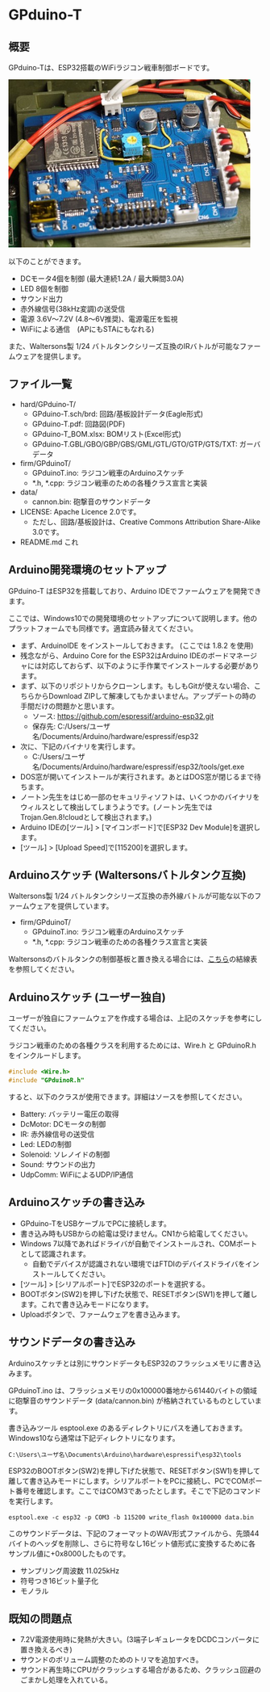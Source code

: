 GPduino-T
=========
## 概要
GPduino-Tは、ESP32搭載のWiFiラジコン戦車制御ボードです。

![写真](photo.jpg)

以下のことができます。

* DCモータ4個を制御 (最大連続1.2A / 最大瞬間3.0A)
* LED 8個を制御
* サウンド出力
* 赤外線信号(38kHz変調)の送受信
* 電源 3.6V～7.2V (4.8～6V推奨)、電源電圧を監視
* WiFiによる通信　(APにもSTAにもなれる)

また、Waltersons製 1/24 バトルタンクシリーズ互換のIRバトルが可能なファームウェアを提供します。

## ファイル一覧

* hard/GPduino-T/
	* GPduino-T.sch/brd: 回路/基板設計データ(Eagle形式)
	* GPduino-T.pdf: 回路図(PDF)
	* GPduino-T_BOM.xlsx: BOMリスト(Excel形式)
	* GPduino-T.GBL/GBO/GBP/GBS/GML/GTL/GTO/GTP/GTS/TXT: ガーバデータ
* firm/GPduinoT/
	* GPduinoT.ino: ラジコン戦車のArduinoスケッチ
	* *.h, *.cpp: ラジコン戦車のための各種クラス宣言と実装 
* data/
	* cannon.bin: 砲撃音のサウンドデータ
* LICENSE: Apache Licence 2.0です。
	* ただし、回路/基板設計は、Creative Commons Attribution Share-Alike 3.0です。
* README.md これ

## Arduino開発環境のセットアップ
GPduino-T はESP32を搭載しており、Arduino IDEでファームウェアを開発できます。

ここでは、Windows10での開発環境のセットアップについて説明します。他のプラットフォームでも同様です。適宜読み替えてください。

* まず、ArduinoIDE をインストールしておきます。 (ここでは 1.8.2 を使用)
* 残念ながら、Arduino Core for the ESP32はArduino IDEのボードマネージャには対応しておらず、以下のように手作業でインストールする必要があります。
* まず、以下のリポジトリからクローンします。もしもGitが使えない場合、こちらからDownload ZIPして解凍してもかまいません。アップデートの時の手間だけの問題かと思います。
	* ソース: https://github.com/espressif/arduino-esp32.git
    * 保存先: C:/Users/ユーザ名/Documents/Arduino/hardware/espressif/esp32
* 次に、下記のバイナリを実行します。
	* C:/Users/ユーザ名/Documents/Arduino/hardware/espressif/esp32/tools/get.exe
* DOS窓が開いてインストールが実行されます。あとはDOS窓が閉じるまで待ちます。
* ノートン先生をはじめ一部のセキュリティソフトは、いくつかのバイナリをウィルスとして検出してしまうようです。(ノートン先生ではTrojan.Gen.8!cloudとして検出されます。)
* Arduino IDEの[ツール] > [マイコンボード]で[ESP32 Dev Module]を選択します。
* [ツール] > [Upload Speed]で[115200]を選択します。

## Arduinoスケッチ (Waltersonsバトルタンク互換)

Waltersons製 1/24 バトルタンクシリーズ互換の赤外線バトルが可能な以下のファームウェアを提供しています。
* firm/GPduinoT/
	* GPduinoT.ino: ラジコン戦車のArduinoスケッチ
	* *.h, *.cpp: ラジコン戦車のための各種クラス宣言と実装

Waltersonsのバトルタンクの制御基板と置き換える場合には、[こちら](http://d.hatena.ne.jp/licheng/20170421/p1)の結線表を参照してください。

## Arduinoスケッチ (ユーザー独自)
ユーザーが独自にファームウェアを作成する場合は、上記のスケッチを参考にしてください。

ラジコン戦車のための各種クラスを利用するためには、Wire.h と GPduinoR.h をインクルードします。
``` c
#include <Wire.h>
#include "GPduinoR.h"
```
すると、以下のクラスが使用できます。詳細はソースを参照してください。

* Battery: バッテリー電圧の取得
* DcMotor: DCモータの制御
* IR: 赤外線信号の送受信
* Led: LEDの制御
* Solenoid: ソレノイドの制御
* Sound: サウンドの出力
* UdpComm: WiFiによるUDP/IP通信

## Arduinoスケッチの書き込み
* GPduino-TをUSBケーブルでPCに接続します。
* 書き込み時もUSBからの給電は受けません。CN1から給電してください。
* Windows 7以降であればドライバが自動でインストールされ、COMポートとして認識されます。
	* 自動でデバイスが認識されない環境ではFTDIのデバイスドライバをインストールしてください。
* [ツール] > [シリアルポート]でESP32のポートを選択する。
* BOOTボタン(SW2)を押し下げた状態で、RESETボタン(SW1)を押して離します。これで書き込みモードになります。
* Uploadボタンで、ファームウェアを書き込みます。

## サウンドデータの書き込み
Arduinoスケッチとは別にサウンドデータもESP32のフラッシュメモリに書き込みます。

GPduinoT.ino は、フラッシュメモリの0x100000番地から61440バイトの領域に砲撃音のサウンドデータ (data/cannon.bin) が格納されているものとしています。

書き込みツール esptool.exe のあるディレクトリにパスを通しておきます。Windows10なら通常は下記ディレクトリになります。
```
C:\Users\ユーザ名\Documents\Arduino\hardware\espressif\esp32\tools
```
ESP32のBOOTボタン(SW2)を押し下げた状態で、RESETボタン(SW1)を押して離して書き込みモードにします。シリアルポートをPCに接続し、PCでCOMポート番号を確認します。ここではCOM3であったとします。そこで下記のコマンドを実行します。

```
esptool.exe -c esp32 -p COM3 -b 115200 write_flash 0x100000 data.bin
```

このサウンドデータは、下記のフォーマットのWAV形式ファイルから、先頭44バイトのヘッダを削除し、さらに符号なし16ビット値形式に変換するために各サンプル値に+0x8000したものです。
* サンプリング周波数 11.025kHz
* 符号つき16ビット量子化
* モノラル

## 既知の問題点

* 7.2V電源使用時に発熱が大きい。(3端子レギュレータをDCDCコンバータに置き換えるべき)
* サウンドのボリューム調整のためのトリマを追加すべき。
* サウンド再生時にCPUがクラッシュする場合があるため、クラッシュ回避のごまかし処理を入れている。